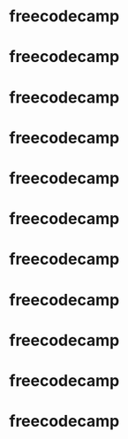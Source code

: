 # freecodecamp
# freecodecamp
# freecodecamp
# freecodecamp
# freecodecamp
# freecodecamp
# freecodecamp
# freecodecamp
# freecodecamp
# freecodecamp
# freecodecamp
